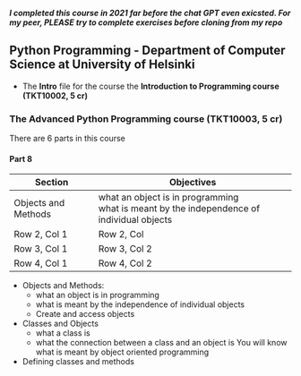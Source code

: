 **_I completed this course in 2021 far before the chat GPT even exicsted. For my peer, PLEASE try to complete exercises before cloning from my repo_**
## Python Programming - Department  of Computer Science at University of Helsinki
- The **Intro** file for the course the **Introduction to Programming course (TKT10002, 5 cr)**
  
### The Advanced Python Programming course (TKT10003, 5 cr)
There are 6 parts in this course 
#### Part 8 
| Section | Objectives |
|----------|----------|
| Objects and Methods | what an object is in programming<br>what is meant by the independence of individual objects<br> |
| Row 2, Col 1 | Row 2, Col  |
| Row 3, Col 1 | Row 3, Col 2 |
| Row 4, Col 1 | Row 4, Col 2 |

- Objects and Methods:
   -  what an object is in programming
   -  what is meant by the independence of individual objects
   -  Create and access objects
- Classes and Objects
  - what a class is
  - what the connection between a class and an object is
You will know what is meant by object oriented programming
- Defining classes and methods


